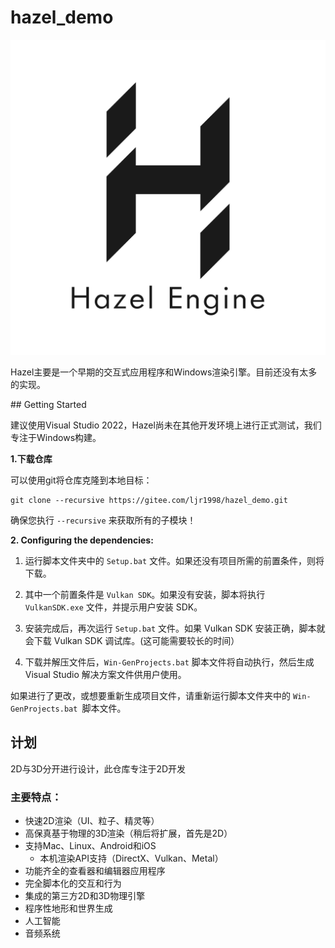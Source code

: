 # hazel_demo

![Hazel](./Resources/Branding/Hazel_Logo_Text_Light_Square.png)

Hazel主要是一个早期的交互式应用程序和Windows渲染引擎。目前还没有太多的实现。



\## Getting Started

建议使用Visual Studio 2022，Hazel尚未在其他开发环境上进行正式测试，我们专注于Windows构建。



**1.下载仓库**



可以使用git将仓库克隆到本地目标：



```
git clone --recursive https://gitee.com/ljr1998/hazel_demo.git
```



确保您执行 `--recursive` 来获取所有的子模块！



**2. Configuring the dependencies:**

1. 运行脚本文件夹中的 `Setup.bat` 文件。如果还没有项目所需的前置条件，则将下载。

2. 其中一个前置条件是 `Vulkan SDK`。如果没有安装，脚本将执行 `VulkanSDK.exe` 文件，并提示用户安装 SDK。
3. 安装完成后，再次运行 `Setup.bat` 文件。如果 Vulkan SDK 安装正确，脚本就会下载 Vulkan SDK 调试库。(这可能需要较长的时间）
4. 下载并解压文件后，`Win-GenProjects.bat` 脚本文件将自动执行，然后生成 Visual Studio 解决方案文件供用户使用。



如果进行了更改，或想要重新生成项目文件，请重新运行脚本文件夹中的 `Win-GenProjects.bat `脚本文件。



##  计划

2D与3D分开进行设计，此仓库专注于2D开发

### 主要特点：

- 快速2D渲染（UI、粒子、精灵等）
- 高保真基于物理的3D渲染（稍后将扩展，首先是2D）
- 支持Mac、Linux、Android和iOS
  - 本机渲染API支持（DirectX、Vulkan、Metal）
- 功能齐全的查看器和编辑器应用程序
- 完全脚本化的交互和行为
- 集成的第三方2D和3D物理引擎
- 程序性地形和世界生成
- 人工智能
- 音频系统

